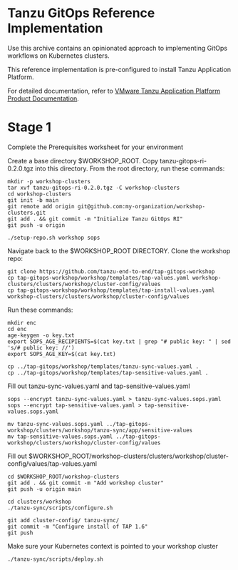 # Tanzu GitOps Reference Implementation

Use this archive contains an opinionated approach to implementing GitOps workflows on Kubernetes clusters.

This reference implementation is pre-configured to install Tanzu Application Platform.

For detailed documentation, refer to [VMware Tanzu Application Platform Product Documentation](https://docs.vmware.com/en/VMware-Tanzu-Application-Platform/1.5/tap/install-gitops-intro.html).

# Stage 1

Complete the Prerequisites worksheet for your environment

Create a base directory $WORKSHOP_ROOT. Copy tanzu-gitops-ri-0.2.0.tgz into this directory. From the root directory, run these commands:

```
mkdir -p workshop-clusters
tar xvf tanzu-gitops-ri-0.2.0.tgz -C workshop-clusters
cd workshop-clusters
git init -b main
git remote add origin git@github.com:my-organization/workshop-clusters.git 
git add . && git commit -m "Initialize Tanzu GitOps RI"
git push -u origin

./setup-repo.sh workshop sops
```

Navigate back to the $WORKSHOP_ROOT DIRECTORY. Clone the workshop repo:
```
git clone https://github.com/tanzu-end-to-end/tap-gitops-workshop
cp tap-gitops-workshop/workshop/templates/tap-values.yaml workshop-clusters/clusters/workshop/cluster-config/values
cp tap-gitops-workshop/workshop/templates/tap-install-values.yaml workshop-clusters/clusters/workshop/cluster-config/values
```

Run these commands:
```
mkdir enc
cd enc
age-keygen -o key.txt
export SOPS_AGE_RECIPIENTS=$(cat key.txt | grep "# public key: " | sed 's/# public key: //')
export SOPS_AGE_KEY=$(cat key.txt)

cp ../tap-gitops/workshop/templates/tanzu-sync-values.yaml .
cp ../tap-gitops/workshop/templates/tap-sensitive-values.yaml .
```

Fill out tanzu-sync-values.yaml and tap-sensitive-values.yaml
```
sops --encrypt tanzu-sync-values.yaml > tanzu-sync-values.sops.yaml
sops --encrypt tap-sensitive-values.yaml > tap-sensitive-values.sops.yaml

mv tanzu-sync-values.sops.yaml ../tap-gitops-workshop/clusters/workshop/tanzu-sync/app/sensitive-values
mv tap-sensitive-values.sops.yaml ../tap-gitops-workshop/clusters/workshop/cluster-config/values
```

Fill out $WORKSHOP_ROOT/workshop-clusters/clusters/workshop/cluster-config/values/tap-values.yaml

```
cd $WORKSHOP_ROOT/workshop-clusters
git add . && git commit -m "Add workshop cluster"
git push -u origin main

cd clusters/workshop
./tanzu-sync/scripts/configure.sh

git add cluster-config/ tanzu-sync/
git commit -m "Configure install of TAP 1.6"
git push
```

Make sure your Kubernetes context is pointed to your workshop cluster
```
./tanzu-sync/scripts/deploy.sh
```


